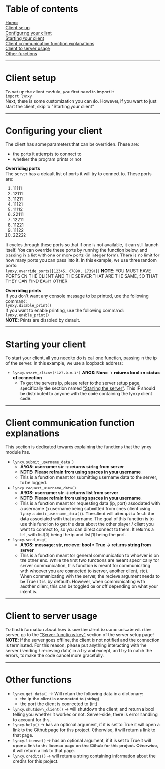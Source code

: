 # Table of contents
[Home](https://github.com/SketchedDoughnut/lynxy/blob/master/README.md) <br>
[Client setup](./lynxy.md#client-setup) <br>
[Configuring your client](./lynxy.md#configuring-your-client) <br>
[Starting your client](./lynxy.md#starting-your-client) <br>
[Client communication function explanations](lynxy.md#client-communication-function-explanations) <br>
[Client to server usage](./lynxy.md#client-to-server-usage) <br>
[Other functions](./lynxy.md#other-functions)


***
# Client setup
To set up the client module, you first need to import it. <br>
`import lynxy` <br>
Next, there is some customization you can do. However, if you want to just start the client, skip to "Starting your client"

***
# Configuring your client <br>
The client has some parameters that can be overriden. These are:
- the ports it attempts to connect to
- whether the program prints or not


**Overriding ports** <br>
The server has a default list of ports it will try to connect to. These ports are:
1.  11111 
2.  12111 
3.  11211 
4.  11121 
5.  11112 
6.  22111 
7.  12211 
8.  11221 
9.  11122 
10. 22222 

It cycles through these ports so that if one is not available, it can still launch itself. You can override these ports by running the function below, and passing in a list with one or more ports (in integer form). There is no limit for how many ports you can pass into it. In this example, we use three random ports: <br>
`lynxy.override_ports([12345, 67890, 17390])`
**NOTE**: YOU MUST HAVE PORTS ON THE CLIENT AND THE SERVER THAT ARE THE SAME, SO THAT THEY CAN FIND EACH OTHER


**Overriding prints** <br>
If you don't want any console message to be printed, use the following command: <br>
`lynxy.disable_print()` <br>
If you want to enable printing, use the following command: <br>
`lynxy.enable_print()` <br>
**NOTE**: Prints are disabled by default.



***
# Starting your client
To start your client, all you need to do is call one function, passing in the ip of the server. In this example, we use a loopback address: <br>
- `lynxy.start_client('127.0.0.1')`
  **ARGS: None -> returns bool on status of connection**
    - To get the servers ip, please refer to the server setup page, specifically the section named ["Starting the server"](lynxy_server.md#starting-the-server). This IP should be distributed to anyone with the code containing the lynxy client code.
 
***
# Client communication function explanations
This section is dedicated towards explaining the functions that the lynxy module has.
- `lynxy.submit_username_data()` 
  - **ARGS: username: str -> returns string from server**
  - **NOTE: Please refrain from using spaces in your username.**
  - This is a function meant for submitting username data to the server, to be logged.
- `lynxy.request_username_data()`
  - **ARGS: username: str -> returns list from server**
  - **NOTE: Please refrain from using spaces in your username.**
  - This is a function meant for requesting data (ip, port) associated with a username (a username being submitted from ones client using `lynxy.submit_username_data()`). The client will attempt to fetch the data associated with that username. The goal of this function is to use this function to get the data about the other player / client you want to connect to, so you can direct connect to them. It returns a list, with list[0] being the ip and list[1] being the port.
- `lynxy.send_msg()`
  - **ARGS: message: str, recieve: bool = True -> returns string from server**
  - This is a function meant for general communication to whoever is on the other end. While the first two functions are meant specifically for server communication, this function is meant for communicating with whoever you are connected to (server, another client, etc). When communicating with the server, the recieve argument needs to be True (it is, by default). However, when communicating with another client, this can be toggled on or off depending on what your intent is.

***
# Client to server usage
To find information about how to use the client to communicate with the server, go to the ["Server functions key"](lynxy_server.md#server-functions-key) section of the server setup page! <br>
**NOTE**: If the server goes offline, the client is not notified and the connection is terminated. For this reason, please put anything interacting with the server (sending / recieving data) in a try and except, and try to catch the errors, to make the code cancel more gracefully.

<!-- ***
# Client to client usage
If you want to communicate to another client using this client, it is easy! Here are the steps.
- First, end your current session with the server if you have not already.
  - `lynxy.send_msg('end_session', recieve=True)`
    - This ends the communication channel with the server gracefully
  - `lynxy.shutdown_client()`
    - This can be called without the above function, but it is preferred if you do both. This completely closes the client.
- Override the ports with a list of one int, that being the port of your target client. In this case, pretend 12345 is our target clients port.
  - `lynxy.override_ports([12345])`
- Start the client with your target clients ip. in this example, we use a loopback ip.
  - `lynxy.start_client('127.0.0.1')`
- Communicate with the other client!
  - To send strings,
    - `lynxy.send_msg(msg)`
      - if you want to immediately recieve a message back from the other client, set the optional flag of recieve to True.
        - `lynxy.send_msg(msg, recieve=True)`
  - To send files,
    - this feature is not yet available, sorry! -->



***
# Other functions
- `lynxy.get_data()` -> Will return the following data in a dictionary:
  - the ip the client is connected to (string)
  - the port the client is connected to (int)
- `lynxy.shutdown_client()` -> will shutdown the client, and return a bool telling you whether it worked or not. Server-side, there is error handling to account for this.
- `lynxy.help()` -> has an optional argument, if it is set to True it will open a link to the Github page for this project. Otherwise, it will return a link to that page.
- `lynxy.license()` -> has an optional argument, if it is set to True it will open a link to the license page on the Github for this project. Otherwise, it will return a link to that page.
- `lynxy.credits()` -> will return a string containing information about the credits for this project.

